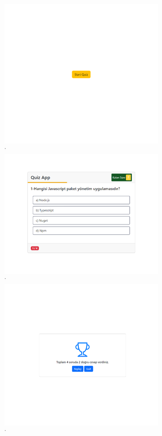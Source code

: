 ![Site Preview 1](/img/quiz1.PNG "Site Preview 1").

![Site Preview 2](/img/quiz2.PNG "Site Preview 2").

![Site Preview 3](/img/quiz3.PNG "Site Preview 3").